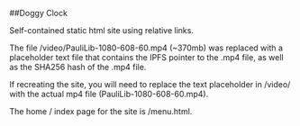 ##Doggy Clock

Self-contained static html site using relative links.

The file /video/PauliLib-1080-608-60.mp4 (~370mb) was replaced with a placeholder text file that contains the IPFS pointer to the .mp4 file, as well as the SHA256 hash of the .mp4 file.

If recreating the site, you will need to replace the text placeholder in /video/ with the actual mp4 file (PauliLib-1080-608-60.mp4).

The home / index page for the site is /menu.html.
